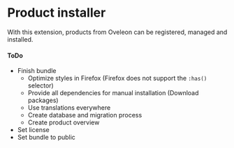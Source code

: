 # Product installer
With this extension, products from Oveleon can be registered, managed and installed.

#### ToDo
- Finish bundle
  - Optimize styles in Firefox (Firefox does not support the `:has()` selector)
  - Provide all dependencies for manual installation (Download packages)
  - Use translations everywhere
  - Create database and migration process
  - Create product overview
- Set license
- Set bundle to public
